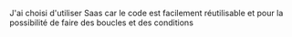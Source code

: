 J'ai choisi d'utiliser Saas car le code est facilement réutilisable et pour la possibilité de faire des boucles et des conditions
